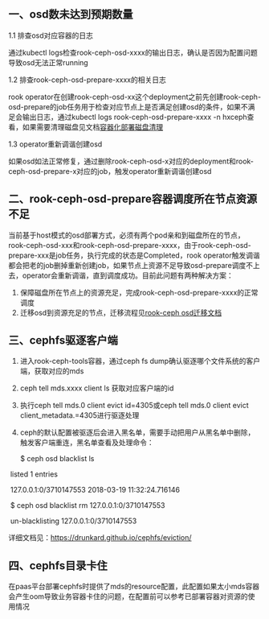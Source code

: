 ## 一、osd数未达到预期数量

1.1 排查osd对应容器的日志

通过kubectl logs检查rook-ceph-osd-xxxx的输出日志，确认是否因为配置问题导致osd无法正常running

1.2 排查rook-ceph-osd-prepare-xxxx的相关日志

rook operator在创建rook-ceph-osd-xx这个deployment之前先创建rook-ceph-osd-prepare的job任务用于检查对应节点上是否满足创建osd的条件，如果不满足会输出日志，通过kubectl logs rook-ceph-osd-prepare-xxxx -n hxceph查看，如果需要清理磁盘见文档[容器化部署磁盘清理](http://172.20.200.191:8003/pages/viewpage.action?pageId=863470092)

1.3 operator重新调谐创建osd

如果osd如法正常修复，通过删除rook-ceph-osd-x对应的deployment和rook-ceph-osd-prepare-x对应的job，触发operator重新调谐创建osd

## 二、rook-ceph-osd-prepare容器调度所在节点资源不足

当前基于host模式的osd部署方式，必须有两个pod亲和到磁盘所在的节点，rook-ceph-osd-xxx和rook-ceph-osd-prepare-xxxx，由于rook-ceph-osd-prepare-xxx是job任务，执行完成的状态是Completed，rook operator触发调谐都会把老的job删掉重新创建job，如果节点上资源不足导致osd-prepare调度不上去，operator会重新调谐，直到调度成功。目前此问题有两种解决方案：

1. 保障磁盘所在节点上的资源充足，完成rook-ceph-osd-prepare-xxxx的正常调度
2. 迁移osd到资源充足的节点，迁移流程见[rook-ceph osd迁移文档](http://172.20.200.191:8003/pages/viewpage.action?pageId=883066478)

## 三、cephfs驱逐客户端

1. 进入rook-ceph-tools容器，通过ceph fs dump确认驱逐哪个文件系统的客户端，获取对应的mds

2. ceph tell mds.xxxx client ls 获取对应客户端的id

3. 执行ceph tell mds.0 client evict id=4305或ceph tell mds.0 client evict client_metadata.=4305进行驱逐处理

4. ceph的默认配置被驱逐后会进入黑名单，需要手动把用户从黑名单中删除，触发客户端重连，黑名单查看及处理命令：

   $ ceph osd blacklist ls

​              listed 1 entries

​              127.0.0.1:0/3710147553 2018-03-19 11:32:24.716146 

​          $ ceph osd blacklist rm 127.0.0.1:0/3710147553 

​              un-blacklisting 127.0.0.1:0/3710147553

详细文档见：https://drunkard.github.io/cephfs/eviction/

## 四、cephfs目录卡住

在paas平台部署cephfs时提供了mds的resource配置，此配置如果太小mds容器会产生oom导致业务容器卡住的问题，在配置前可以参考已部署容器对资源的使用情况